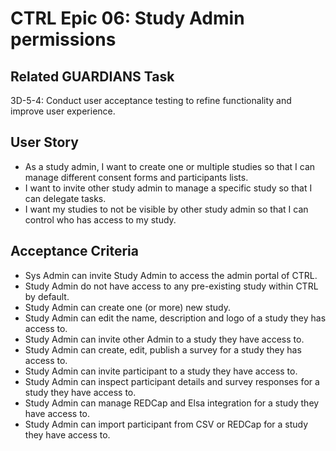 # CTRL Epic 06: Study Admin permissions

## Related GUARDIANS Task

3D-5-4: Conduct user acceptance testing to refine functionality and improve user experience.

## User Story

- As a study admin, I want to create one or multiple studies so that I can manage different consent forms and participants lists.
- I want to invite other study admin to manage a specific study so that I can delegate tasks.
- I want my studies to not be visible by other study admin so that I can control who has access to my study.

## Acceptance Criteria

- Sys Admin can invite Study Admin to access the admin portal of CTRL.
- Study Admin do not have access to any pre-existing study within CTRL by default.
- Study Admin can create one (or more) new study.
- Study Admin can edit the name, description and logo of a study they has access to.
- Study Admin can invite other Admin to a study they have access to.
- Study Admin can create, edit, publish a survey for a study they has access to.
- Study Admin can invite participant to a study they have access to.
- Study Admin can inspect participant details and survey responses for a study they have access to.
- Study Admin can manage REDCap and Elsa integration for a study they have access to.
- Study Admin can import participant from CSV or REDCap for a study they have access to.
